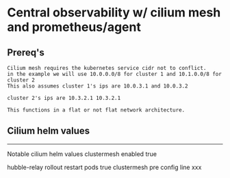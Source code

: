 # Central observability w/ cilium mesh and prometheus/agent

## Prereq's
```
Cilium mesh requires the kubernetes service cidr not to conflict.
in the example we will use 10.0.0.0/8 for cluster 1 and 10.1.0.0/8 for cluster 2
This also assumes cluster 1's ips are 10.0.3.1 and 10.0.3.2

cluster 2's ips are 10.3.2.1 10.3.2.1

This functions in a flat or not flat network architecture.
```
## Cilium helm values
---
Notable cilium helm values
clustermesh enabled true

hubble-relay rollout restart pods true
clustermesh pre config line xxx
```
